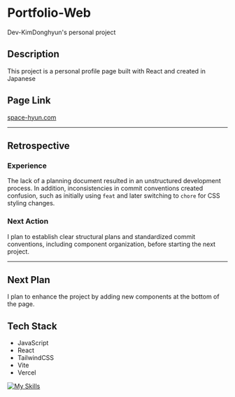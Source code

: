 # Portfolio-Web

Dev-KimDonghyun's personal project

## Description

This project is a personal profile page built with React and created in Japanese

## Page Link

[space-hyun.com](https://www.space-hyun.com)

---

## Retrospective

### Experience

The lack of a planning document resulted in an unstructured development process. In addition, inconsistencies in commit conventions created confusion, such as initially using `feat` and later switching to `chore` for CSS styling changes.

### Next Action

I plan to establish clear structural plans and standardized commit conventions, including component organization, before starting the next project.

---

## Next Plan

I plan to enhance the project by adding new components at the bottom of the page.

## Tech Stack

- JavaScript
- React
- TailwindCSS
- Vite
- Vercel

<a href="https://skillicons.dev"><img src="https://skillicons.dev/icons?i=javascript,react,tailwindcss,vite,vercel&theme=dark&perline=15" alt="My Skills" /></a>
